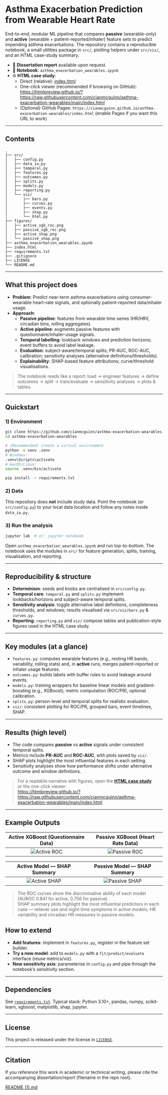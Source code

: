 # Asthma Exacerbation Prediction from Wearable Heart Rate

End-to-end, modular ML pipeline that compares **passive** (wearable-only) and **active** (wearable + patient-reported/inhaler) feature sets to predict impending asthma exacerbations. The repository contains a reproducible notebook, a small utilities package in `src/`, plotting helpers under `src/viz/`, and an HTML case-study summary.

- 📄 **Dissertation report** available upon request.
- 🧪 **Notebook**: `asthma_exacerbation_wearables.ipynb`
- 🌐 **HTML case study**:
  - Direct (relative): [index.html](index.html)
  - One-click viewer (recommended if browsing on GitHub):  
    https://htmlpreview.github.io/?https://raw.githubusercontent.com/cianmcguinn/asthma-exacerbation-wearables/main/index.html  
  - (Optional) GitHub Pages: `https://cianmcguinn.github.io/asthma-exacerbation-wearables/index.html` (enable Pages if you want this URL to work)

---

## Contents

```
.
├── src/
│   ├── config.py
│   ├── data_io.py
│   ├── temporal.py
│   ├── features.py
│   ├── outcomes.py
│   ├── splits.py
│   ├── models.py
│   ├── reporting.py
│   └── viz/
│       ├── bars.py
│       ├── curves.py
│       ├── events.py
│       ├── shap.py
│       └── html.py
├── figures/
│   ├── active_xgb_roc.png
│   ├── passive_xgb_roc.png
│   ├── active_shap.png
│   └── passive_shap.png
├── asthma_exacerbation_wearables.ipynb
├── index.html
├── requirements.txt
├── .gitignore
├── LICENSE
└── README.md
```

---

## What this project does

- **Problem**: Predict near-term asthma exacerbations using consumer-wearable heart-rate signals, and optionally patient-reported data/inhaler usage.
- **Approach**:
  - **Passive pipeline**: features from wearable time series (HR/HRV, circadian bins, rolling aggregates).
  - **Active pipeline**: augments passive features with questionnaire/inhaler-usage signals.
  - **Temporal labelling**: lookback windows and prediction horizons; event buffers to avoid label leakage.
  - **Evaluation**: subject-aware/temporal splits; PR-AUC, ROC-AUC, calibration; sensitivity analyses (alternative definitions/thresholds).
  - **Explainability**: SHAP-based feature attributions; curve/threshold visualisations.

> The notebook reads like a report: load → engineer features → define outcomes → split → train/evaluate → sensitivity analyses → plots & tables.

---

## Quickstart

### 1) Environment
```bash
git clone https://github.com/cianmcguinn/asthma-exacerbation-wearables.git
cd asthma-exacerbation-wearables

# (Recommended) create a virtual environment
python -m venv .venv
# Windows:
.venv\Scripts\activate
# macOS/Linux:
source .venv/bin/activate

pip install -r requirements.txt
```

### 2) Data
This repository does **not** include study data. Point the notebook (or `src/config.py`) to your local data location and follow any notes inside `data_io.py`.

### 3) Run the analysis
```bash
jupyter lab  # or: jupyter notebook
```
Open `asthma_exacerbation_wearables.ipynb` and run top-to-bottom. The notebook uses the modules in `src/` for feature generation, splits, training, visualisation, and reporting.

---

## Reproducibility & structure

- **Determinism**: seeds and knobs are centralised in `src/config.py`.
- **Temporal care**: `temporal.py` and `splits.py` implement lookbacks/horizons and subject-aware temporal splits.
- **Sensitivity analysis**: toggle alternative label definitions, completeness thresholds, and windows; results visualised via `src/viz/bars.py` & `curves.py`.
- **Reporting**: `reporting.py` and `viz/` compose tables and publication-style figures used in the HTML case study.

---

## Key modules (at a glance)

- `features.py`: computes wearable features (e.g., resting HR bands, variability, rolling stats) and, in **active** runs, merges patient-reported or inhaler usage features.
- `outcomes.py`: builds labels with buffer rules to avoid leakage around events.
- `models.py`: training wrappers for baseline linear models and gradient-boosting (e.g., XGBoost), metric computation (ROC/PR), optional calibration.
- `splits.py`: person-level and temporal splits for realistic evaluation.
- `viz/`: consistent plotting for ROC/PR, grouped bars, event timelines, SHAP.

---

## Results (high level)

- The code compares **passive** vs **active** signals under consistent temporal splits.
- Metrics include **PR-AUC** and **ROC-AUC**, with plots saved by `viz/`.
- SHAP plots highlight the most influential features in each setting.
- Sensitivity analyses show how performance shifts under alternative outcome and window definitions.

> For a readable narrative with figures, open the **[HTML case study](index.html)**  
> or the one-click viewer:  
> https://htmlpreview.github.io/?https://raw.githubusercontent.com/cianmcguinn/asthma-exacerbation-wearables/main/index.html

---

## Example Outputs

| Active XGBoost (Questionnaire Data) | Passive XGBoost (Heart Rate Data) |
|:----------------------------------:|:---------------------------------:|
| ![Active ROC](figures/active_xgb_roc.png) | ![Passive ROC](figures/passive_xgb_roc.png) |

| Active Model — SHAP Summary | Passive Model — SHAP Summary |
|:----------------------------:|:-----------------------------:|
| ![Active SHAP](figures/active_shap.png) | ![Passive SHAP](figures/passive_shap.png) |

> The ROC curves show the discriminative ability of each model (AUROC 0.841 for active, 0.756 for passive).  
> SHAP summary plots highlight the most influential predictors in each case — reliever use and night-time symptoms in active models; HR variability and circadian HR measures in passive models.


## How to extend

- **Add features**: implement in `features.py`, register in the feature set builder.
- **Try a new model**: add to `models.py` with a `fit/predict/evaluate` interface (reuse metrics/viz).
- **New sensitivity axis**: parameterise in `config.py` and pipe through the notebook’s sensitivity section.

---

## Dependencies

See [`requirements.txt`](requirements.txt). Typical stack: Python 3.10+, pandas, numpy, scikit-learn, xgboost, matplotlib, shap, jupyter.

---

## License

This project is released under the license in [`LICENSE`](LICENSE).

---

## Citation

If you reference this work in academic or technical writing, please cite the accompanying dissertation/report (filename in the repo root).

[README (1).md](https://github.com/user-attachments/files/23053117/README.1.md)

